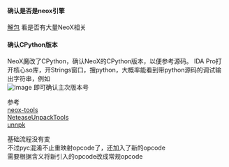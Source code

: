 #### 确认是否是neox引擎
[解包](https://github.com/ZhangFengze/AndroidGameHackTutorial)
看是否有大量NeoX相关

#### 确认CPython版本
NeoX魔改了CPython，确认NeoX的CPython版本，以便参考源码。
IDA Pro打开核心so库，开Strings窗口，搜python，大概率能看到带python源码的调试输出字符串，例如  
![image](https://user-images.githubusercontent.com/21135715/171878141-a7e6755e-ef7f-4ff4-8bc5-cc5c60e129fa.png)
即可确认主次版本号


参考  
[neox-tools](https://github.com/xforce/neox-tools)  
[NeteaseUnpackTools](https://github.com/yuanbi/NeteaseUnpackTools)  
[unnpk](https://github.com/YJBeetle/unnpk)

基础流程没有变  
不过pyc混淆不止重映射opcode了，还加入了新的opcode  
需要根据含义将新引入的opcode改成常规opcode  
